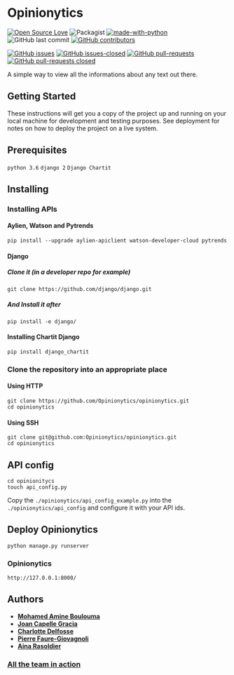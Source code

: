 # Opinionytics

[![Open Source Love](https://badges.frapsoft.com/os/v1/open-source.svg?v=102)](https://github.com/ellerbrock/open-source-badge/)
![Packagist](https://img.shields.io/packagist/l/doctrine/orm.svg)
[![made-with-python](https://img.shields.io/badge/Made%20with-Python-1f425f.svg)](https://www.python.org/)
![GitHub last commit](https://img.shields.io/github/last-commit/google/skia.svg)
[![GitHub contributors](https://img.shields.io/github/contributors/Naereen/StrapDown.js.svg)](https://github.com/Opinionytics/opinionytics/graphs/contributors)

[![GitHub issues](https://img.shields.io/github/issues/Naereen/StrapDown.js.svg)](https://github.com/Opinionytics/opinionytics/issues)
[![GitHub issues-closed](https://img.shields.io/github/issues-closed/Naereen/StrapDown.js.svg)](https://github.com/Opinionytics/opinionytics/issues)
[![GitHub pull-requests](https://img.shields.io/github/issues-pr/Naereen/StrapDown.js.svg)](https://github.com/Opinionytics/opinionytics/pulls)
[![GitHub pull-requests closed](https://img.shields.io/github/issues-pr-closed/Naereen/StrapDown.js.svg)](https://github.com/Opinionytics/opinionytics/pulls)

A simple way to view all the informations about any text out there.

## Getting Started

These instructions will get you a copy of the project up and running on your local machine for development and testing purposes. See deployment for notes on how to deploy the project on a live system.

## Prerequisites

`python 3.6`
`django 2`
`Django Chartit`

## Installing

### Installing APIs

#### Aylien, Watson and Pytrends

```
pip install --upgrade aylien-apiclient watson-developer-cloud pytrends
```

#### Django

##### Clone it (in a developer repo for example)

```
git clone https://github.com/django/django.git
```

##### And Install it after

```
pip install -e django/
```

#### Installing Chartit Django

```
pip install django_chartit
```

### Clone the repository into an appropriate place

#### Using HTTP

```
git clone https://github.com/Opinionytics/opinionytics.git
cd opinionytics
```

#### Using SSH

```
git clone git@github.com:Opinionytics/opinionytics.git
cd opinionytics
```

## API config

```
cd opinionitycs
touch api_config.py
```

Copy the `./opinionytics/api_config_example.py` into the `./opinionytics/api_config` and configure it with your API ids.

## Deploy Opinionytics

```
python manage.py runserver
```

### Opinionytics

`http://127.0.0.1:8000/`

## Authors

- [**Mohamed Amine Boulouma**](https://github.com/aminemboulouma)
- [**Joan Capelle Gracia**](https://github.com/zas97)
- [**Charlotte Delfosse**](https://github.com/cdel2)
- [**Pierre Faure-Giovagnoli**](https://github.com/PierreFG)
- [**Aina Rasoldier**](https://github.com/ainar)

### [All the team in action](https://www.youtube.com/watch?v=e_a-t3BJk8I&t=18s)
